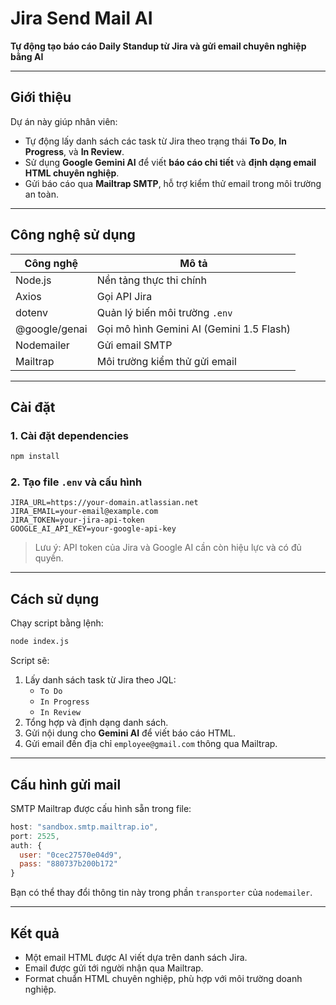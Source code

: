 # Jira Send Mail AI

**Tự động tạo báo cáo Daily Standup từ Jira và gửi email chuyên nghiệp bằng AI**

---

## Giới thiệu

Dự án này giúp nhân viên:

- Tự động lấy danh sách các task từ Jira theo trạng thái **To Do**, **In Progress**, và **In Review**.
- Sử dụng **Google Gemini AI** để viết **báo cáo chi tiết** và **định dạng email HTML chuyên nghiệp**.
- Gửi báo cáo qua **Mailtrap SMTP**, hỗ trợ kiểm thử email trong môi trường an toàn.

---

## Công nghệ sử dụng

| Công nghệ     | Mô tả                                    |
| ------------- | ---------------------------------------- |
| Node.js       | Nền tảng thực thi chính                  |
| Axios         | Gọi API Jira                             |
| dotenv        | Quản lý biến môi trường `.env`           |
| @google/genai | Gọi mô hình Gemini AI (Gemini 1.5 Flash) |
| Nodemailer    | Gửi email SMTP                           |
| Mailtrap      | Môi trường kiểm thử gửi email            |

---

## Cài đặt


### 1. Cài đặt dependencies

```bash
npm install
```

### 2. Tạo file `.env` và cấu hình

```env
JIRA_URL=https://your-domain.atlassian.net
JIRA_EMAIL=your-email@example.com
JIRA_TOKEN=your-jira-api-token
GOOGLE_AI_API_KEY=your-google-api-key
```

> Lưu ý: API token của Jira và Google AI cần còn hiệu lực và có đủ quyền.

---

## Cách sử dụng

Chạy script bằng lệnh:

```bash
node index.js
```

Script sẽ:

1. Lấy danh sách task từ Jira theo JQL:
   - `To Do`
   - `In Progress`
   - `In Review`
2. Tổng hợp và định dạng danh sách.
3. Gửi nội dung cho **Gemini AI** để viết báo cáo HTML.
4. Gửi email đến địa chỉ `employee@gmail.com` thông qua Mailtrap.

---

## Cấu hình gửi mail

SMTP Mailtrap được cấu hình sẵn trong file:

```js
host: "sandbox.smtp.mailtrap.io",
port: 2525,
auth: {
  user: "0cec27570e04d9",
  pass: "880737b200b172"
}
```

Bạn có thể thay đổi thông tin này trong phần `transporter` của `nodemailer`.

---

## Kết quả

- Một email HTML được AI viết dựa trên danh sách Jira.
- Email được gửi tới người nhận qua Mailtrap.
- Format chuẩn HTML chuyên nghiệp, phù hợp với môi trường doanh nghiệp.
